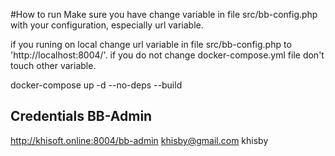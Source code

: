 #How to run
Make sure you have change variable in file src/bb-config.php with your configuration, especially url variable. 

if you runing on local change url variable in file src/bb-config.php to 'http://localhost:8004/'. 
if you do not change docker-compose.yml file don't touch other variable.


docker-compose up -d --no-deps --build

## Credentials BB-Admin
http://khisoft.online:8004/bb-admin
khisby@gmail.com
khisby